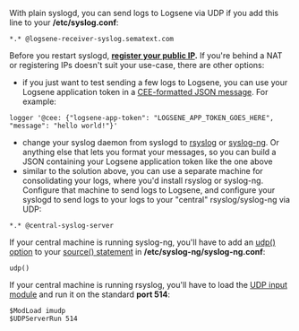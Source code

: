 With plain syslogd, you can send logs to Logsene via UDP if you add this
line to your **/etc/syslog.conf**:

``` syntaxhighlighter-pre
*.* @logsene-receiver-syslog.sematext.com
```

Before you restart syslogd, **[register your public
IP](Authorizing-IPs-for-Syslog_23855110.html).** If you're behind a NAT
or registering IPs doesn't suit your use-case, there are other options:

  - if you just want to test sending a few logs to Logsene, you can use
    your Logsene application token in a [CEE-formatted JSON
    message](JSON-Messages-over-Syslog_6520854.html). For
example:

<!-- end list -->

``` syntaxhighlighter-pre
logger '@cee: {"logsene-app-token": "LOGSENE_APP_TOKEN_GOES_HERE", "message": "hello world!"}'
```

  - change your syslog daemon from syslogd to
    [rsyslog](rsyslog_23855111.html) or
    [syslog-ng](syslog-ng_23855119.html). Or anything else that lets you
    format your messages, so you can build a JSON containing your
    Logsene application token like the one above
  - similar to the solution above, you can use a separate machine for
    consolidating your logs, where you'd install rsyslog or syslog-ng.
    Configure that machine to send logs to Logsene, and configure your
    syslogd to send logs to your logs to your "central"
    rsyslog/syslog-ng via UDP:

<!-- end list -->

``` syntaxhighlighter-pre
*.* @central-syslog-server
```

If your central machine is running syslog-ng, you'll have to add an
[udp()
option](http://www.balabit.com/sites/default/files/documents/syslog-ng-ose-3.3-guides/en/syslog-ng-ose-v3.3-guide-admin-en/html/reference_source_tcpudp.html)
to your [source()
statement](https://sematext.atlassian.net/wiki/display/PUBLOGSENE/syslog-ng#syslog-ng-ConfigureSources)
in **/etc/syslog-ng/syslog-ng.conf**:

``` syntaxhighlighter-pre
udp()
```

If your central machine is running rsyslog, you'll have to load the [UDP
input module](http://www.rsyslog.com/doc/imudp.html) and run it on the
standard **port 514**:

``` syntaxhighlighter-pre
$ModLoad imudp
$UDPServerRun 514
```

  

